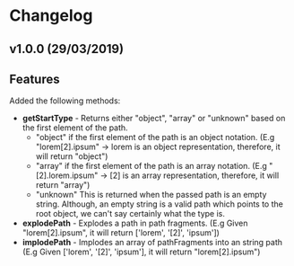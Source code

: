 # Changelog

## v1.0.0 (29/03/2019)
## Features
Added the following methods: 
- **getStartType** - Returns either "object", "array" or "unknown" based on the first element of the path.
    - "object" if the first element of the path is an object notation. (E.g "lorem[2].ipsum" -> lorem is an object representation, therefore, it will return "object")
    - "array" if the first element of the path is an array notation. (E.g "[2].lorem.ipsum" -> [2] is an array representation, therefore, it will return "array")
    - "unknown" This is returned when the passed path is an empty string. Although, an empty string is a valid path which points to the root object, we can't say certainly what the type is.
- **explodePath** - Explodes a path in path fragments. (E.g Given "lorem[2].ipsum", it will return ['lorem', '[2]', 'ipsum'])
- **implodePath** - Implodes an array of pathFragments into an string path (E.g Given ['lorem', '[2]', 'ipsum'], it will return "lorem[2].ipsum")
